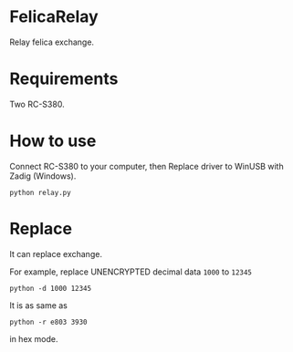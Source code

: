 # FelicaRelay
Relay felica exchange.

# Requirements
Two RC-S380.

# How to use
Connect RC-S380 to your computer, then Replace driver to WinUSB with Zadig (Windows).

`python relay.py`

# Replace
It can replace exchange.

For example, replace UNENCRYPTED decimal data `1000` to `12345`

`python -d 1000 12345`

It is as same as

`python -r e803 3930`

in hex mode.